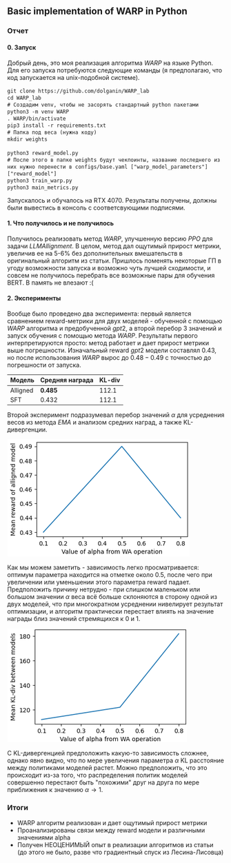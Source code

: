 ## Basic implementation of WARP in Python
### Отчет
#### 0. Запуск

Добрый день, это моя реализация алгоритма $WARP$ на языке Python. Для его запуска потребуются следующие команды (я предполагаю, что код запускается на unix-подобной системе).

```
git clone https://github.com/dolganin/WARP_lab
cd WARP_lab
# Создадим venv, чтобы не засорять стандартный python пакетами
python3 -m venv WARP
. WARP/bin/activate
pip3 install -r requirements.txt
# Папка под веса (нужна коду)
mkdir weights

python3 reward_model.py
# После этого в папке weights будут чекпоинты, название последнего из них нужно перенести в configs/base.yaml ["warp_model_parameters"]["reward_model"]
python3 train_warp.py
python3 main_metrics.py
```
Запускалось и обучалось на RTX 4070.
Результаты получены, должны были вывестись в консоль с соответсвующими подписями.
#### 1. Что получилось и не получилось

Получилось реализовать метод $WARP$, улучшенную версию $PPO$ для задачи $LLM Allignment$. В целом, метод дал ощутимый прирост метрики, увеличив ее на 5-6% без дополнительных вмешательств в оригинальный алгоритм из статьи. Пришлось поменять некоторые ГП в угоду возможности запуска и возможно чуть лучшей сходимости, и совсем не получилось перебрать все возможные пары для обучения BERT. В память не влезают :(

#### 2. Эксперименты

Вообще было проведено два эксперимента: первый является сравнением reward-метрики для двух моделей - обученной с помощью $WARP$ алгоритма и предобученной $gpt2$, а второй перебор 3 значений и запуск обучения с помощью метода $WARP$. Результаты первого интерпретируются просто: метод работает и дает прирост метрики выше погрешности. Изначальный reward $gpt2$ модели составлял $0.43$, но после использования $WARP$ вырос до $0.48-0.49$ с точностью до погрешности от запуска.

| Модель   | Средняя награда | KL-div |
|----------|-----------------|----------|
| Alligned    | **0.485**          | 112.1   |
| SFT    | 0.432          | 112.1   |

Второй эксперимент подразумевал перебор значений $\alpha$ для усреднения весов из метода $EMA$ и анализом средних наград, а также KL-дивергенции.

![](graphs\graph1.png)

Как мы можем заметить - зависимость легко просматривается: оптимум параметра находится на отметке около 0.5, после чего при увеличении или уменьшении этого параметра reward падает. Предположить причину нетрудно - при слишком маленьком или большом значении $\alpha$ веса всё больше склоняются в сторону одной  из двух моделей, что при многократном усреднении нивелирует результат оптимизации, и алгоритм практически перестает влиять на значение награды близ значений стремящихся к 0 и 1.

![](graphs/graph2.png)

С KL-дивергенцией предположить какую-то зависимость сложнее, однако явно видно, что по мере увеличения параметра $\alpha$ KL расстояние между политиками моделей растет. Можно предположить, что это происходит из-за того, что распределения политик моделей совершенно перестают быть "похожими" друг на друга по мере приближения к значению $\alpha \to 1$.

### Итоги
- WARP алгоритм реализован и дает ощутимый прирост метрики
- Проанализированы связи между reward модели и различными значениями alpha
- Получен НЕОЦЕНИМЫЙ опыт в реализации алгоритмов из статьи (до этого не было, разве что градиентный спуск из Лесина-Лисовца)








